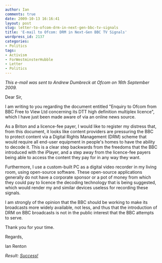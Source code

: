 ```yaml
---
author: Ian
comments: true
date: 2009-10-13 16:16:41
layout: post
slug: letter-to-ofcom-drm-in-next-gen-bbc-tv-signals
title: 'E-mail to Ofcom: DRM in Next-Gen BBC TV Signals'
wordpress_id: 2137
categories:
- Politics
tags:
- Activism
- ForWestminsterHubble
- Letter
- Politics
---
```


*This e-mail was sent to Andrew Dumbreck at Ofcom on 16th September 2009.*

Dear Sir,

I am writing to you regarding the document entitled "Enquiry to Ofcom from BBC Free to View Ltd concerning its DTT high definition multiplex licence", which I have just been made aware of via an online news source.

As a Briton and a licence-fee payer, I would like to register my distress that, from this document, it looks like content providers are pressuring the BBC to protect content via a Digital Rights Management (DRM) scheme that would require all end-user equipment in people's homes to have the ability to decode it.  This is a clear step backwards from the freedoms that the BBC introduced with the iPlayer, and a step away from the licence-fee payers being able to access the content they pay for in any way they want.

Furthermore, I use a custom-built PC as a digital video recorder in my living room, using open-source software.  These open-source applications generally do not have a corporate sponsor or a pot of money from which they could pay to licence the decoding technology that is being suggested, which would render my and similar devices useless for recording these signals.

I am strongly of the opinion that the BBC should be working to make its broadcasts more widely available, not less, and thus that the introduction of DRM on BBC broadcasts is not in the public interest that the BBC attempts to serve.

Thank you for your time.

Regards,

Ian Renton

*Result: [Success!](http://www.ofcom.org.uk/tv/ifi/tvlicensing/BBC_letter.pdf)*
